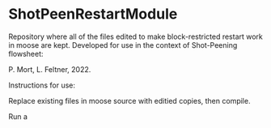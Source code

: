 # ShotPeenRestartModule

Repository where all of the files edited to make block-restricted restart work in moose are kept. Developed for use in the context of Shot-Peening flowsheet:

P. Mort, L. Feltner, 2022.

Instructions for use:

Replace existing files in moose source with editied copies, then compile.

Run a 
